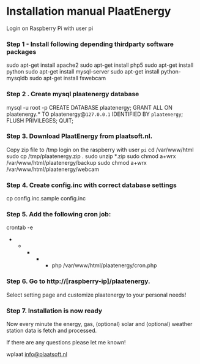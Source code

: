 Installation manual PlaatEnergy
===============================

Login on Raspberry Pi with user pi

### Step 1 - Install following depending thirdparty software packages
sudo apt-get install apache2
sudo apt-get install php5
sudo apt-get install python
sudo apt-get install mysql-server
sudo apt-get install python-mysqldb
sudo apt-get install fswebcam

### Step 2 . Create mysql plaatenergy database
mysql -u root -p
CREATE DATABASE plaatenergy;
GRANT ALL ON plaatenergy.* TO plaatenergy@`127.0.0.1` IDENTIFIED BY `plaatenergy`;
FLUSH PRIVILEGES;
QUIT;

### Step 3. Download PlaatEnergy from plaatsoft.nl.
Copy zip file to /tmp
login on the raspberry with user `pi`
cd /var/www/html
sudo cp /tmp/plaatenergy.zip .
sudo unzip *.zip
sudo chmod a+wrx /var/www/html/plaatenergy/backup
sudo chmod a+wrx /var/www/html/plaatenergy/webcam

### Step 4. Create config.inc with correct database settings
cp config.inc.sample config.inc
	 
### Step 5. Add the following cron job:
crontab -e
* * * * * php /var/www/html/plaatenergy/cron.php

### Step 6. Go to http://[raspberry-ip]/plaatenergy.
Select setting page and customize plaatenergy to your personal needs!

### Step 7. Installation is now ready
Now every minute the energy, gas, (optional) solar and (optional) 
weather station data is fetch and processed.

If there are any questions please let me known!
	 
wplaat
info@plaatsoft.nl
